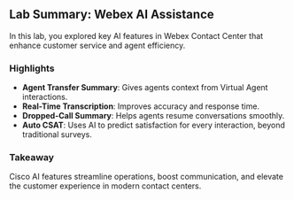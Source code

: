 ## Lab Summary: Webex AI Assistance

In this lab, you explored key AI features in Webex Contact Center that enhance customer service and agent efficiency.

### Highlights

- **Agent Transfer Summary**: Gives agents context from Virtual Agent interactions.
- **Real-Time Transcription**: Improves accuracy and response time.
- **Dropped-Call Summary**: Helps agents resume conversations smoothly.
- **Auto CSAT**: Uses AI to predict satisfaction for every interaction, beyond traditional surveys.

### Takeaway

Cisco AI features streamline operations, boost communication, and elevate the customer experience in modern contact centers.
